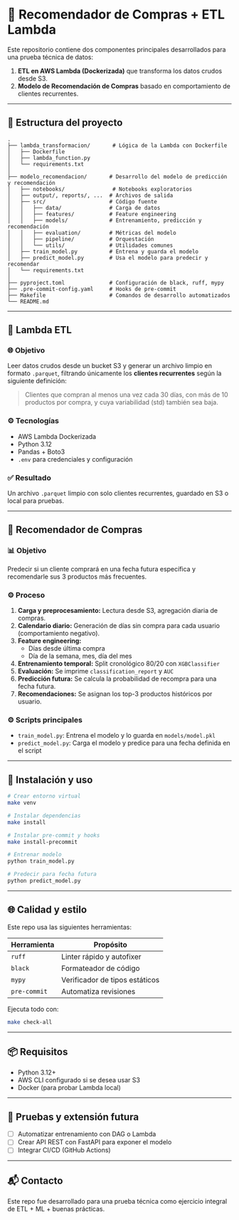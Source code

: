
# 🛒 Recomendador de Compras + ETL Lambda

Este repositorio contiene dos componentes principales desarrollados para una prueba técnica de datos:

1. **ETL en AWS Lambda (Dockerizada)** que transforma los datos crudos desde S3.
2. **Modelo de Recomendación de Compras** basado en comportamiento de clientes recurrentes.

---

## 📁 Estructura del proyecto

```
.
├── lambda_transformacion/       # Lógica de la Lambda con Dockerfile
│   ├── Dockerfile
│   ├── lambda_function.py
│   └── requirements.txt
│
├── modelo_recomendacion/       # Desarrollo del modelo de predicción y recomendación
│   ├── notebooks/               # Notebooks exploratorios
│   ├── output/, reports/, ...  # Archivos de salida
│   ├── src/                    # Código fuente
│   │   ├── data/               # Carga de datos
│   │   ├── features/           # Feature engineering
│   │   ├── models/             # Entrenamiento, predicción y recomendación
│   │   ├── evaluation/         # Métricas del modelo
│   │   ├── pipeline/           # Orquestación
│   │   └── utils/              # Utilidades comunes
│   ├── train_model.py          # Entrena y guarda el modelo
│   ├── predict_model.py        # Usa el modelo para predecir y recomendar
│   └── requirements.txt
│
├── pyproject.toml              # Configuración de black, ruff, mypy
├── .pre-commit-config.yaml     # Hooks de pre-commit
├── Makefile                    # Comandos de desarrollo automatizados
└── README.md
```

---

## 🚀 Lambda ETL

### 🌐 Objetivo

Leer datos crudos desde un bucket S3 y generar un archivo limpio en formato `.parquet`, filtrando únicamente los **clientes recurrentes** según la siguiente definición:

> Clientes que compran al menos una vez cada 30 días, con más de 10 productos por compra, y cuya variabilidad (std) también sea baja.

### ⚙️ Tecnologías

- AWS Lambda Dockerizada
- Python 3.12
- Pandas + Boto3
- `.env` para credenciales y configuración

### ✅ Resultado

Un archivo `.parquet` limpio con solo clientes recurrentes, guardado en S3 o local para pruebas.

---

## 🤖 Recomendador de Compras

### 📊 Objetivo

Predecir si un cliente comprará en una fecha futura específica y recomendarle sus 3 productos más frecuentes.

### ⚙️ Proceso

1. **Carga y preprocesamiento:** Lectura desde S3, agregación diaria de compras.
2. **Calendario diario:** Generación de días sin compra para cada usuario (comportamiento negativo).
3. **Feature engineering:**
   - Días desde última compra
   - Día de la semana, mes, día del mes
4. **Entrenamiento temporal:** Split cronológico 80/20 con `XGBClassifier`
5. **Evaluación:** Se imprime `classification_report` y `AUC`
6. **Predicción futura:** Se calcula la probabilidad de recompra para una fecha futura.
7. **Recomendaciones:** Se asignan los top-3 productos históricos por usuario.

### ⚙️ Scripts principales

- `train_model.py`: Entrena el modelo y lo guarda en `models/model.pkl`
- `predict_model.py`: Carga el modelo y predice para una fecha definida en el script

---

## 🚀 Instalación y uso

```bash
# Crear entorno virtual
make venv

# Instalar dependencias
make install

# Instalar pre-commit y hooks
make install-precommit

# Entrenar modelo
python train_model.py

# Predecir para fecha futura
python predict_model.py
```

---

## 🌐 Calidad y estilo

Este repo usa las siguientes herramientas:

| Herramienta  | Propósito                      |
| ------------ | ------------------------------ |
| `ruff`       | Linter rápido y autofixer      |
| `black`      | Formateador de código          |
| `mypy`       | Verificador de tipos estáticos |
| `pre-commit` | Automatiza revisiones          |

Ejecuta todo con:

```bash
make check-all
```

---

## 📦 Requisitos

- Python 3.12+
- AWS CLI configurado si se desea usar S3
- Docker (para probar Lambda local)

---

## 🧪 Pruebas y extensión futura

- [ ] Automatizar entrenamiento con DAG o Lambda
- [ ] Crear API REST con FastAPI para exponer el modelo
- [ ] Integrar CI/CD (GitHub Actions)

---

## 📬 Contacto

Este repo fue desarrollado para una prueba técnica como ejercicio integral de ETL + ML + buenas prácticas.
